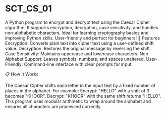# SCT_CS_01
A Python program to encrypt and decrypt text using the Caesar Cipher algorithm. It supports encryption, decryption, case sensitivity, and handles non-alphabetic characters. Ideal for learning cryptography basics and improving Python skills. User-friendly and perfect for beginners! 🚀 Features Encryption: Converts plain text into cipher text using a user-defined shift value. Decryption: Restores the original message by reversing the shift. Case Sensitivity: Maintains uppercase and lowercase characters. Non-Alphabet Support: Leaves symbols, numbers, and spaces unaltered. User-Friendly: Command-line interface with clear prompts for input.

📋 How It Works

The Caesar Cipher shifts each letter in the input text by a fixed number of places in the alphabet. For example: Encrypt: "HELLO" with a shift of 3 becomes "KHOOR". Decrypt: "KHOOR" with the same shift returns "HELLO". This program uses modular arithmetic to wrap around the alphabet and ensures all characters are processed correctly.
